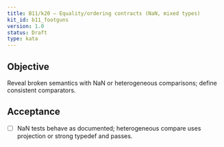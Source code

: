 ```yaml
---
title: B11/k20 — Equality/ordering contracts (NaN, mixed types)
kit_id: b11_footguns
version: 1.0
status: Draft
type: kata
---
```

## Objective
Reveal broken semantics with NaN or heterogeneous comparisons; define consistent comparators.
## Acceptance
- [ ] NaN tests behave as documented; heterogeneous compare uses projection or strong typedef and passes.
